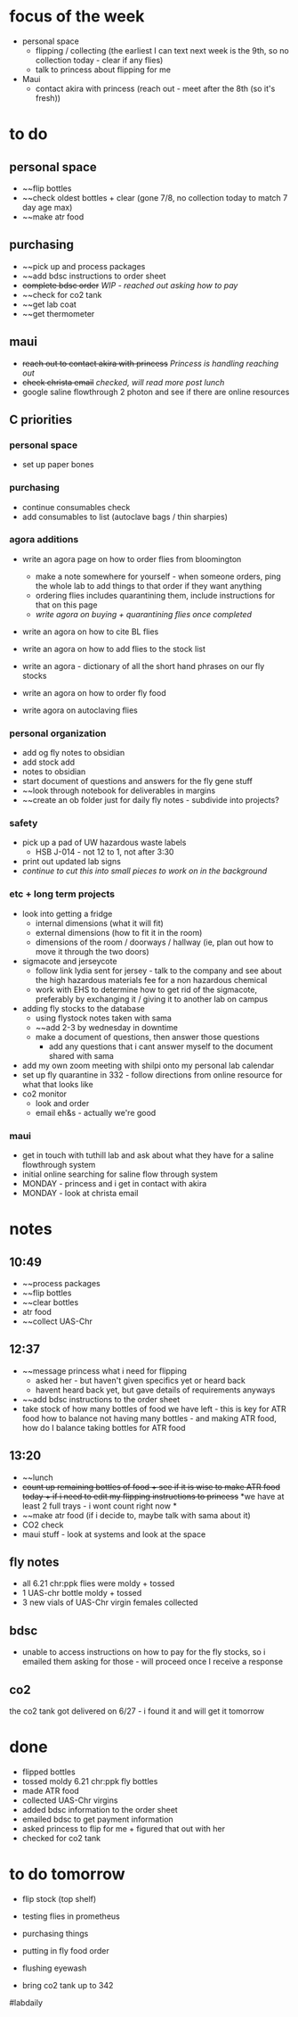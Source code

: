 # focus of the week
- personal space
	- flipping / collecting (the earliest I can text next week is the 9th, so no collection today - clear if any flies) 
	- talk to princess about flipping for me
- Maui
	- contact akira with princess (reach out - meet after the 8th (so it's fresh))

# to do 
## personal space
- ~~flip bottles
- ~~check oldest bottles + clear (gone 7/8, no collection today to match 7 day age max)
- ~~make atr food

## purchasing
- ~~pick up and process packages
- ~~add bdsc instructions to order sheet
- ~~complete bdsc order~~ *WIP - reached out asking how to pay*
- ~~check for co2 tank
- ~~get lab coat
- ~~get thermometer

## maui
- ~~reach out to contact akira with princess~~ *Princess is handling reaching out*
- ~~check christa email~~ *checked, will read more post lunch*
- google saline flowthrough 2 photon and see if there are online resources

## C priorities 
### personal space
- set up paper bones
### purchasing
- continue consumables check
- add consumables to list (autoclave bags / thin sharpies)
### agora additions
- write an agora page on how to order flies from bloomington 
	- make a note somewhere for yourself - when someone orders, ping the whole lab to add things to that order if they want anything
	- ordering flies includes quarantining them, include instructions for that on this page
	- *write agora on buying + quarantining flies once completed*

- write an agora on how to cite BL flies
- write an agora on how to add flies to the stock list

- write an agora - dictionary of all the short hand phrases on our fly stocks

- write an agora on how to order fly food
- write agora on autoclaving flies

### personal organization
- add og fly notes to obsidian
- add stock add 
- notes to obsidian
- start document of questions and answers for the fly gene stuff
- ~~look through notebook for deliverables in margins
- ~~create an ob folder just for daily fly notes - subdivide into projects?
### safety
- pick up a pad of UW hazardous waste labels 
	- HSB J-014 - not 12 to 1, not after 3:30
- print out updated lab signs
- *continue to cut this into small pieces to work on in the background*

### etc + long term projects
- look into getting a fridge
	- internal dimensions (what it will fit)
	- external dimensions (how to fit it in the room)
	- dimensions of the room / doorways / hallway (ie, plan out how to move it through the two doors)
- sigmacote and jerseycote
	- follow link lydia sent for jersey - talk to the company and see about the high hazardous materials fee for a non hazardous chemical
	- work with EHS to determine how to get rid of the sigmacote, preferably by exchanging it / giving it to another lab on campus
- adding fly stocks to the database
	- using flystock notes taken with sama 
	- ~~add 2-3 by wednesday in downtime
	- make a document of questions, then answer those questions
		- add any questions that i cant answer myself to the document shared with sama
- add my own zoom meeting with shilpi onto my personal lab calendar 
- set up fly quarantine in 332 - follow directions from online resource for what that looks like
- co2 monitor
	- look and order
	- email eh&s - actually we're good

### maui
- get in touch with tuthill lab and ask about what they have for a saline flowthrough system
- initial online searching for saline flow through system
- MONDAY - princess and i get in contact with akira 
- MONDAY - look at christa email

# notes

## 10:49
- ~~process packages
- ~~flip bottles
- ~~clear bottles
- atr food
- ~~collect UAS-Chr

## 12:37
- ~~message princess what i need for flipping
	- asked her - but haven't given specifics yet or heard back
	- havent heard back yet, but gave details of requirements anyways
- ~~add bdsc instructions to the order sheet
- take stock of how many bottles of food we have left - this is key for ATR food
how to balance not having many bottles - and making ATR food, how do I balance taking bottles for ATR food 

## 13:20 
- ~~lunch
- ~~count up remaining bottles of food + see if it is wise to make ATR food today + if i need to edit my flipping instructions to princess~~ *we have at least 2 full trays - i wont count right now *
- ~~make atr food (if i decide to, maybe talk with sama about it)
- CO2 check
- maui stuff - look at systems and look at the space
## fly notes
- all 6.21 chr:ppk flies were moldy + tossed
- 1 UAS-chr bottle moldy + tossed
- 3 new vials of UAS-Chr virgin females collected

## bdsc
- unable to access instructions on how to pay for the fly stocks, so i emailed them asking for those - will proceed once I receive a response

## co2
the co2 tank got delivered on 6/27 - i found it and will get it tomorrow

# done
- flipped bottles
- tossed moldy 6.21 chr:ppk fly bottles
- made ATR food
- collected UAS-Chr virgins
- added bdsc information to the order sheet
- emailed bdsc to get payment information
- asked princess to flip for me + figured that out with her
- checked for co2 tank
# to do tomorrow
- flip stock (top shelf)
- testing flies in prometheus

- purchasing things
- putting in fly food order
- flushing eyewash

- bring co2 tank up to 342

#labdaily 